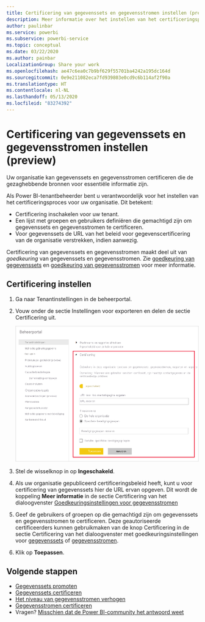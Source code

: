 ```yaml
---
title: Certificering van gegevenssets en gegevensstromen instellen (preview)
description: Meer informatie over het instellen van het certificeringsproces voor gegevenssets en gegevensstromen in uw organisatie.
author: paulinbar
ms.service: powerbi
ms.subservice: powerbi-service
ms.topic: conceptual
ms.date: 03/22/2020
ms.author: painbar
LocalizationGroup: Share your work
ms.openlocfilehash: ae47c6ea0c7b9bf629f55701ba4242a195dc164d
ms.sourcegitcommit: 0e9e211082eca7fd939803e0cd9c6b114af2f90a
ms.translationtype: HT
ms.contentlocale: nl-NL
ms.lasthandoff: 05/13/2020
ms.locfileid: "83274392"
---
```

# <a name="set-up-dataset-and-dataflow-certification-preview"></a>Certificering van gegevenssets en gegevensstromen instellen (preview)

Uw organisatie kan gegevenssets en gegevensstromen certificeren die de gezaghebbende bronnen voor essentiële informatie zijn.

Als Power BI-tenantbeheerder bent u verantwoordelijk voor het instellen van het certificeringsproces voor uw organisatie. Dit betekent:
* Certificering inschakelen voor uw tenant.
* Een lijst met groepen en gebruikers definiëren die gemachtigd zijn om gegevenssets en gegevensstromen te certificeren.
* Voor gegevenssets de URL van het beleid voor gegevenscertificering van de organisatie verstrekken, indien aanwezig.

Certificering van gegevenssets en gegevensstromen maakt deel uit van *goedkeuring* van gegevenssets en gegevensstromen. Zie [goedkeuring van gegevenssets](../connect-data/service-datasets-promote.md) en [goedkeuring van gegevensstromen](../transform-model/service-dataflows-promote-certify.md) voor meer informatie.


## <a name="set-up-certification"></a>Certificering instellen

1. Ga naar Tenantinstellingen in de beheerportal.
1. Vouw onder de sectie Instellingen voor exporteren en delen de sectie Certificering uit.

   ![Certificering van gegevensset en gegevensstroom instellen](media/service-admin-setup-certification/service-admin-certification-setup-dialog.png)

1. Stel de wisselknop in op **Ingeschakeld**.
1. Als uw organisatie gepubliceerd certificeringsbeleid heeft, kunt u voor certificering van gegevenssets hier de URL ervan opgeven. Dit wordt de koppeling **Meer informatie** in de sectie Certificering van het dialoogvenster [Goedkeuringsinstellingen voor gegevensstromen](../connect-data/service-datasets-promote.md#request-dataset-certification) 
1. Geef de gebruikers of groepen op die gemachtigd zijn om gegevenssets en gegevensstromen te certificeren. Deze geautoriseerde certificeerders kunnen gebruikmaken van de knop Certificering in de sectie Certificering van het dialoogvenster met goedkeuringsinstellingen voor [gegevenssets](../connect-data/service-datasets-promote.md#request-dataset-certification) of [gegevensstromen](../transform-model/service-dataflows-promote-certify.md#certify-a-dataflow).
1. Klik op **Toepassen**.

## <a name="next-steps"></a>Volgende stappen
* [Gegevenssets promoten](../connect-data/service-datasets-promote.md)
* [Gegevenssets certificeren](../connect-data/service-datasets-certify.md)
* [Het niveau van gegevensstromen verhogen](../transform-model/service-dataflows-promote-certify.md#promote-a-dataflow)
* [Gegevensstromen certificeren](../transform-model/service-dataflows-promote-certify.md#certify-a-dataflow)
* Vragen? [Misschien dat de Power BI-community het antwoord weet](https://community.powerbi.com/)

